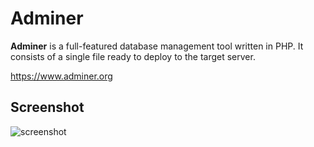 # Adminer

**Adminer** is a full-featured database management tool written in PHP. It consists of a single file ready to deploy
to the target server.

https://www.adminer.org

## Screenshot
![screenshot](https://www.adminer.org/static/screenshots/table.png)
